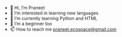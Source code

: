 - 👋 Hi, I’m Praneet
- 👀 I’m interested in learning new languages
- 🌱 I’m currently learning Python and HTML
- 💞️ I’m a beginner too
- 📫 How to reach me praneet.ecospace@gmail.com

